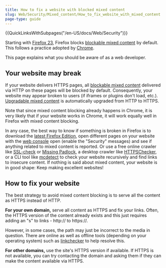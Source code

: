 ```yaml
---
title: How to fix a website with blocked mixed content
slug: Web/Security/Mixed_content/How_to_fix_website_with_mixed_content
page-type: guide
---
```


{{QuickLinksWithSubpages("/en-US/docs/Web/Security")}}

Starting with [Firefox 23](/en-US/docs/Mozilla/Firefox/Releases/23), Firefox blocks [blockable mixed content](/en-US/docs/Web/Security/Mixed_content#blockable_content) by default. This follows a practice adopted by [Chrome](https://security.googleblog.com/2011/06/trying-to-end-mixed-scripting.html?m=1).

This page explains what you should be aware of as a web developer.

## Your website may break

If your website delivers HTTPS pages, all [blockable mixed content](/en-US/docs/Web/Security/Mixed_content#blockable_content) delivered via HTTP on these pages will be blocked by default.
Consequently, your website may appear broken to users (if iframes or plugins don't load, etc.).
[Upgradable mixed content](/en-US/docs/Web/Security/Mixed_content#upgradable_content) is automatically upgraded from HTTP to HTTPS.

Note that since mixed content blocking already happens in Chrome, it is very likely that if your website works in Chrome, it will work equally well in Firefox with mixed content blocking.

In any case, the best way to know if something is broken in Firefox is to download the [latest Firefox Edition](https://www.mozilla.org/en-US/firefox/developer/), open different pages on your website with the [web console](https://firefox-source-docs.mozilla.org/devtools-user/web_console/index.html) open (enable the "Security" messages) and see if anything related to mixed content is reported. Or use a free online crawler like [SSL-check](https://www.jitbit.com/sslcheck/) or [Missing Padlock](https://www.missingpadlock.com), a desktop crawler like [HTTPSChecker](https://httpschecker.net/how-it-works), or a CLI tool like [mcdetect](https://github.com/agis/mcdetect) to check your website recursively and find links to insecure content. If nothing is said about mixed content, your website is in good shape: Keep making excellent websites!

## How to fix your website

The best strategy to avoid mixed content blocking is to serve all the content as HTTPS instead of HTTP.

**For your own domain,** serve all content as HTTPS and fix your links. Often, the HTTPS version of the content already exists and this just requires adding an "s" to links - http\:// to https\://.

However, in some cases, the path may just be incorrect to the media in question. There are online as well as offline tools (depending on your operating system) such as [linkchecker](https://linkchecker.github.io/linkchecker/) to help resolve this.

**For other domains,** use the site's HTTPS version if available. If HTTPS is not available, you can try contacting the domain and asking them if they can make the content available via HTTPS.
